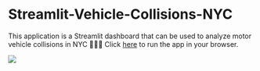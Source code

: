# Streamlit-Vehicle-Collisions-NYC
This application is a Streamlit dashboard that can be used to analyze motor vehicle collisions in NYC 🗽💥🚗
Click [here](http://51.79.71.20:8501/) to run the app in your browser.

![](streamlit-app-demo.gif)
